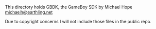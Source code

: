 This directory holds GBDK, the GameBoy SDK by Michael Hope <michaelh@earthling.net>

Due to copyright concerns I will not include those files in the public repo.